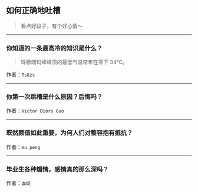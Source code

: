 ## 如何正确地吐槽

> 看点好段子，有个好心情～


 
---

### 你知道的一条最高冷的知识是什么？

> 珠穆朗玛峰峰顶的最低气温常年在零下 34℃。


作者：`Ts8zs`

---

### 你第一次跳槽是什么原因？后悔吗？

> 


作者：`Victor Diors Guo`

---

### 既然颜值如此重要，为何人们对整容抱有抵抗？

> 


作者：`mu peng`

---

### 毕业生各种煽情，感情真的那么深吗？

> 


作者：`血妖`